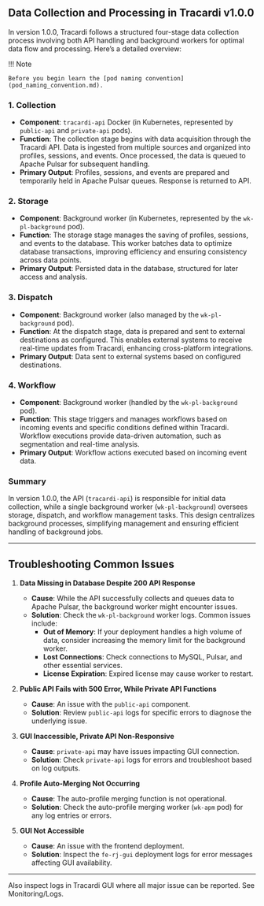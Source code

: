 ## Data Collection and Processing in Tracardi v1.0.0

In version 1.0.0, Tracardi follows a structured four-stage data collection process involving both API handling and
background workers for optimal data flow and processing. Here’s a detailed overview:

!!! Note

    Before you begin learn the [pod naming convention](pod_naming_convention.md).


### 1. **Collection**

- **Component**: `tracardi-api` Docker (in Kubernetes, represented by `public-api` and `private-api` pods).
- **Function**: The collection stage begins with data acquisition through the Tracardi API. Data is ingested from
  multiple sources and organized into profiles, sessions, and events. Once processed, the data is queued to Apache
  Pulsar for subsequent handling.
- **Primary Output**: Profiles, sessions, and events are prepared and temporarily held in Apache Pulsar queues. Response
  is returned to API.

### 2. **Storage**

- **Component**: Background worker (in Kubernetes, represented by the `wk-pl-background` pod).
- **Function**: The storage stage manages the saving of profiles, sessions, and events to the database. This worker
  batches data to optimize database transactions, improving efficiency and ensuring consistency across data points.
- **Primary Output**: Persisted data in the database, structured for later access and analysis.

### 3. **Dispatch**

- **Component**: Background worker (also managed by the `wk-pl-background` pod).
- **Function**: At the dispatch stage, data is prepared and sent to external destinations as configured. This enables
  external systems to receive real-time updates from Tracardi, enhancing cross-platform integrations.
- **Primary Output**: Data sent to external systems based on configured destinations.

### 4. **Workflow**

- **Component**: Background worker (handled by the `wk-pl-background` pod).
- **Function**: This stage triggers and manages workflows based on incoming events and specific conditions defined
  within Tracardi. Workflow executions provide data-driven automation, such as segmentation and real-time analysis.
- **Primary Output**: Workflow actions executed based on incoming event data.

### Summary

In version 1.0.0, the API (`tracardi-api`) is responsible for initial data collection, while a single background
worker (`wk-pl-background`) oversees storage, dispatch, and workflow management tasks. This design centralizes
background processes, simplifying management and ensuring efficient handling of background jobs.

---

## Troubleshooting Common Issues

1. **Data Missing in Database Despite 200 API Response**
    - **Cause**: While the API successfully collects and queues data to Apache Pulsar, the background worker might
      encounter issues.
    - **Solution**: Check the `wk-pl-background` worker logs. Common issues include:
        - **Out of Memory**: If your deployment handles a high volume of data, consider increasing the memory limit for
          the background worker.
        - **Lost Connections**: Check connections to MySQL, Pulsar, and other essential services.
        - **License Expiration**: Expired license may cause worker to restart.

2. **Public API Fails with 500 Error, While Private API Functions**
    - **Cause**: An issue with the `public-api` component.
    - **Solution**: Review `public-api` logs for specific errors to diagnose the underlying issue.

3. **GUI Inaccessible, Private API Non-Responsive**
    - **Cause**: `private-api` may have issues impacting GUI connection.
    - **Solution**: Check `private-api` logs for errors and troubleshoot based on log outputs.

4. **Profile Auto-Merging Not Occurring**
    - **Cause**: The auto-profile merging function is not operational.
    - **Solution**: Check the auto-profile merging worker (`wk-apm` pod) for any log entries or errors.

5. **GUI Not Accessible**
    - **Cause**: An issue with the frontend deployment.
    - **Solution**: Inspect the `fe-rj-gui` deployment logs for error messages affecting GUI availability.

---

Also inspect logs in Tracardi GUI where all major issue can be reported. See Monitoring/Logs.